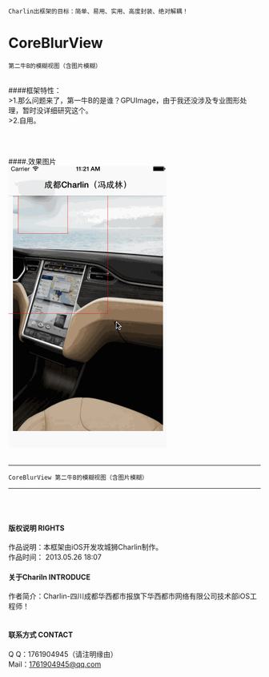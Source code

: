 
    Charlin出框架的目标：简单、易用、实用、高度封装、绝对解耦！

# CoreBlurView
    第二牛B的模糊视图（含图片模糊）
<br />
####框架特性：<br />
>1.那么问题来了，第一牛B的是谁？GPUImage，由于我还没涉及专业图形处理，暂时没详细研究这个。<br />
>2.自用。

<br /><br />

####.效果图片<br />
![image](./CoreBlurView/1.gif)<br /><br />


-----
    CoreBlurView 第二牛B的模糊视图（含图片模糊）
-----

<br /><br />

#### 版权说明 RIGHTS <br />
作品说明：本框架由iOS开发攻城狮Charlin制作。<br />
作品时间： 2013.05.26 18:07<br />


#### 关于Chariln INTRODUCE <br />
作者简介：Charlin-四川成都华西都市报旗下华西都市网络有限公司技术部iOS工程师！<br /><br />


#### 联系方式 CONTACT <br />
Q    Q：1761904945（请注明缘由）<br />
Mail：1761904945@qq.com<br />

